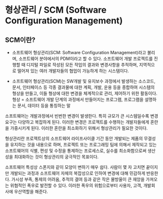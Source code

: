 # 형상관리 / SCM (Software Configuration Management)

## SCM이란?



* 소프트웨어 형상관리(SCM: Software Configuration Management)라고 불리며, 소프트웨어 분야에서의 PDM이라고 할 수 있다. 소프트웨어 개발 프로젝트를 진행할 때 디지털 파일로 작성된 모든 작업의 결과와 변경사항을 추적하며, 지역적으로 떨어져 있는 여러 개발자들의 협업이 가능하게 하는 시스템이다.
 
 
* 소프트웨어 형상관리(SCM)는 SW개발 및 유지보수 과정에서 발생하는 소스코드, 문서, 인터페이스 등 각종 결과물에 대한 계획, 개발, 운용 등을 종합하여 시스템의 형상을 만들고, 이들 형상에 대한 변경을 체계적으로 관리, 제어하기 위한 활동이다.
	형상 = 소프트웨어 개발 단계의 과정에서 만들어지는 프로그램, 프로그램을 설명하는 문서, 데이터 등을 통칭하는 말

소프트웨어는 개발과정에서 빈번한 변경이 발생한다. 특히 규모가 큰 시스템일수록 변경요구는 다양하고 복잡하게 된다. 
이러한 변경은 프로젝트를 수행하는 개발자들에게 혼란을 가중시키게 된다. 이러한 혼란을 최소화하기 위해서 형상관리가 필요한 것이다.

형상관리란 프로젝트상의 소프트웨어 라이프사이클 기간 동안 개발되는 제품의 무결성을 유지하는 것을 내용으로 하며,
프로젝트  또는 프로그래밍 팀에 의해서 제작되고 있는 소프트웨어의 식별, 편성 및 수정을
통제하는 프로세스로, 실수를 최소화함으로써 생산성을 최대화하는 것이 형상관리의 궁극적인 목표이다. 

소프트웨어 특성상 스폰지와 같이 모양이 변하기 매우 쉽다. 사람이 몇 자 고치면 끝이지만 개발되는
과정과 소프트웨어 자체의 복잡성으로 인하여 변경에 대해 민감하게 반응한다.
가시성 부족, 통제의 어려움, 추적의 결여 등과 같은 작은 물방울이 큰 재앙을 가져오는 위협적인 폭우로
발전할 수 있다. 이러한 폭우의 위험으로부터 사용자, 고객, 개발회사에 우산역할을 해준다.
